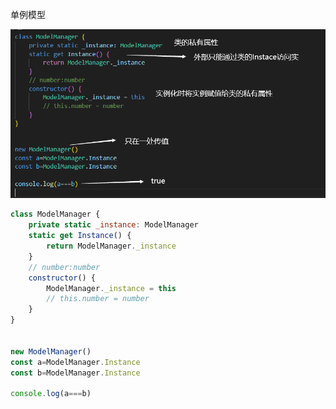 单例模型

![image-20231026122921994](img/image-20231026122921994.png)

```js
class ModelManager {
    private static _instance: ModelManager
    static get Instance() {
        return ModelManager._instance
    }
    // number:number
    constructor() {
        ModelManager._instance = this
        // this.number = number
    }
}


new ModelManager()
const a=ModelManager.Instance
const b=ModelManager.Instance

console.log(a===b)
```

